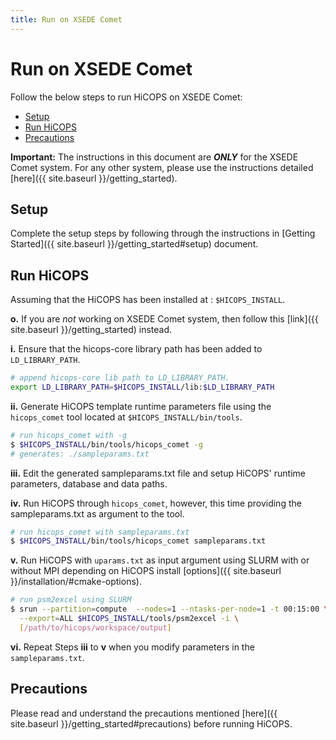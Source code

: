```yaml
---
title: Run on XSEDE Comet
---
```


# Run on XSEDE Comet
Follow the below steps to run HiCOPS on XSEDE Comet:

<!-- TOC -->

- [Setup](#setup)
- [Run HiCOPS](#run-hicops)
- [Precautions](#precautions)

<!-- /TOC -->

**Important:** The instructions in this document are ***ONLY*** for the XSEDE Comet system. For any other system, please use the instructions detailed [here]({{ site.baseurl }}/getting_started).

## Setup
Complete the setup steps by following through the instructions in [Getting Started]({{ site.baseurl }}/getting_started#setup) document.

## Run HiCOPS
Assuming that the HiCOPS has been installed at : `$HICOPS_INSTALL`.

**o.** If you are *not* working on XSEDE Comet system, then follow this [link]({{ site.baseurl }}/getting_started) instead.

**i.** Ensure that the hicops-core library path has been added to `LD_LIBRARY_PATH`.      

```bash
# append hicops-core lib path to LD_LIBRARY_PATH.
export LD_LIBRARY_PATH=$HICOPS_INSTALL/lib:$LD_LIBRARY_PATH
```

**ii.** Generate HiCOPS template runtime parameters file using the `hicops_comet` tool located at `$HICOPS_INSTALL/bin/tools`.       

```bash
# run hicops_comet with -g
$ $HICOPS_INSTALL/bin/tools/hicops_comet -g
# generates: ./sampleparams.txt
```

**iii.** Edit the generated sampleparams.txt file and setup HiCOPS' runtime parameters, database and data paths.     

**iv.** Run HiCOPS through `hicops_comet`, however, this time providing the sampleparams.txt as argument to the tool.        

```bash
# run hicops_comet with sampleparams.txt
$ $HICOPS_INSTALL/bin/tools/hicops_comet sampleparams.txt
```

**v.** Run HiCOPS with `uparams.txt` as input argument using SLURM with or without MPI depending on HiCOPS install [options]({{ site.baseurl }}/installation/#cmake-options).        

```bash
# run psm2excel using SLURM
$ srun --partition=compute  --nodes=1 --ntasks-per-node=1 -t 00:15:00 \
  --export=ALL $HICOPS_INSTALL/tools/psm2excel -i \
  [/path/to/hicops/workspace/output]
```

**vi.** Repeat Steps **iii** to **v** when you modify parameters in the `sampleparams.txt`.

## Precautions
Please read and understand the precautions mentioned [here]({{ site.baseurl }}/getting_started#precautions) before running HiCOPS.
